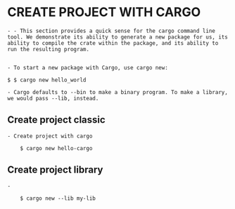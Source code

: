 
# CREATE PROJECT WITH CARGO

    - - This section provides a quick sense for the cargo command line tool. We demonstrate its ability to generate a new package for us, its ability to compile the crate within the package, and its ability to run the resulting program.


    - To start a new package with Cargo, use cargo new:

    $ $ cargo new hello_world

    - Cargo defaults to --bin to make a binary program. To make a library, we would pass --lib, instead.


## Create project classic

    - Create project with cargo

        $ cargo new hello-cargo


## Create project library

    - 

        $ cargo new --lib my-lib